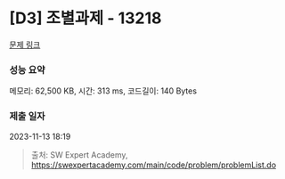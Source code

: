 # [D3] 조별과제 - 13218 

[문제 링크](https://swexpertacademy.com/main/code/problem/problemDetail.do?contestProbId=AXzjvCCq-PwDFASs) 

### 성능 요약

메모리: 62,500 KB, 시간: 313 ms, 코드길이: 140 Bytes

### 제출 일자

2023-11-13 18:19



> 출처: SW Expert Academy, https://swexpertacademy.com/main/code/problem/problemList.do